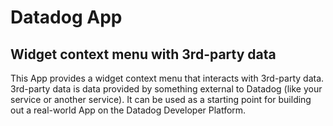 # Datadog App

## Widget context menu with 3rd-party data

This App provides a widget context menu that interacts with 3rd-party data.
3rd-party data is data provided by something external to Datadog (like your service or another service).
It can be used as a starting point for building out a real-world App on the Datadog Developer Platform.
